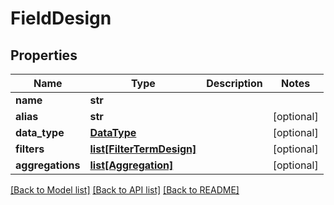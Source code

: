 # FieldDesign


## Properties
Name | Type | Description | Notes
------------ | ------------- | ------------- | -------------
**name** | **str** |  | 
**alias** | **str** |  | [optional] 
**data_type** | [**DataType**](DataType.md) |  | [optional] 
**filters** | [**list[FilterTermDesign]**](FilterTermDesign.md) |  | [optional] 
**aggregations** | [**list[Aggregation]**](Aggregation.md) |  | [optional] 

[[Back to Model list]](../README.md#documentation-for-models) [[Back to API list]](../README.md#documentation-for-api-endpoints) [[Back to README]](../README.md)


